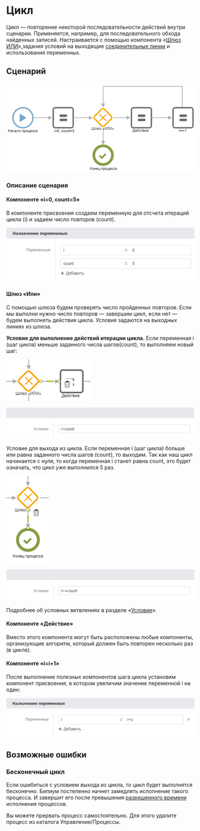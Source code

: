 # Цикл

Цикл — повторение некоторой последовательности действий внутри сценарии. Применяется, например, для последовательного обхода найденных записей. Настраивается с помощью компонента «[Шлюз ИЛИ](../components/exclusivegateway.md)»,задания условий на выходящие [соединительные линии](../components/line.md) и использования переменных.

## Сценарий

![](../../../../.gitbook/assets/for_scheme.png)

### Описание сценария

#### Компоненте «i=0, count=5»

В компоненте присвоения создаем переменную для отсчета итераций цикла (i) и задаем число повторов (count).

![](../../../../.gitbook/assets/for_vars_init.png)

#### Шлюз «Или»

С помощью шлюза будем проверять число пройденных повторов. Если мы выполни нужно число повторов — завершим цикл, если нет — будем выполнять действия цикла. Условия задаются на выходных линиях из шлюза.

**Условие для выполнение действий итерации цикла.** Если переменная i (шаг цикла) меньше заданного числа шагов(count), то выполняем новый шаг:

![](../../../../.gitbook/assets/for_next_condition.png)

![](../../../../.gitbook/assets/for_condition_next.png)

Условие для выхода из цикла. Если переменная i (шаг цикла) больше или равна заданного числа шагов (count), то выходим. Так как наш цикл начинается с нуля, то когда переменная i станет равна count, это будет означать, что цикл уже выполнился 5 раз.

![](../../../../.gitbook/assets/for_exit_condition.png)

![](../../../../.gitbook/assets/for_condition_exit.png)

Подробнее об условных ветвлениях в разделе «[Условие](if.md)».

#### Компоненте «Действие»

Вместо этого компонента могут быть расположены любые компоненты, организующие алгоритм, который должен быть повторен несколько раз (в цикле).

#### Компоненте «i=i+1»

После выполнение полезных компонентов шага цикла установим компонент присвоения, в котором увеличим значение переменной i на один:

![](../../../../.gitbook/assets/for_i_next.png)

## Возможные ошибки

### Бесконечный цикл

Если ошибиться с условием выхода из цикла, то цикл будет выполнятся бесконечно. Бипиум постепенно начнет замедлять исполнение такого процесса. И завершит его после превышения [разрешенного времени](../../limits.md) исполнения процессов.

Вы можете прервать процесс самостоятельно. Для этого удалите процесс из каталога Управление/Процессы.
